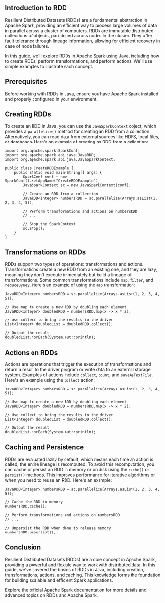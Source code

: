 ## Introduction to RDD

Resilient Distributed Datasets (RDDs) are a fundamental abstraction in Apache Spark, providing an efficient way to process large volumes of data in parallel across a cluster of computers. RDDs are immutable distributed collections of objects, partitioned across nodes in the cluster. They offer fault tolerance through lineage information, allowing for efficient recovery in case of node failures.

In this guide, we'll explore RDDs in Apache Spark using Java, including how to create RDDs, perform transformations, and perform actions. We'll use simple examples to illustrate each concept.

## Prerequisites

Before working with RDDs in Java, ensure you have Apache Spark installed and properly configured in your environment.

## Creating RDDs

To create an RDD in Java, you can use the `JavaSparkContext` object, which provides a `parallelize()` method for creating an RDD from a collection. Alternatively, you can read data from external sources like HDFS, local files, or databases. Here's an example of creating an RDD from a collection:

```
import org.apache.spark.SparkConf;
import org.apache.spark.api.java.JavaRDD;
import org.apache.spark.api.java.JavaSparkContext;

public class CreateRDDExample {
    public static void main(String[] args) {
        SparkConf conf = new SparkConf().setAppName("CreateRDDExample");
        JavaSparkContext sc = new JavaSparkContext(conf);

        // Create an RDD from a collection
        JavaRDD<Integer> numbersRDD = sc.parallelize(Arrays.asList(1, 2, 3, 4, 5));

        // Perform transformations and actions on numbersRDD
        // ...

        // Stop the SparkContext
        sc.stop();
    }
}
```

## Transformations on RDDs

RDDs support two types of operations: transformations and actions. Transformations create a new RDD from an existing one, and they are lazy, meaning they don't execute immediately but build a lineage of transformations. Some common transformations include `map`, `filter`, and `reduceByKey`. Here's an example of using the `map` transformation:

```
JavaRDD<Integer> numbersRDD = sc.parallelize(Arrays.asList(1, 2, 3, 4, 5));

// Use map to create a new RDD by doubling each element
JavaRDD<Integer> doubledRDD = numbersRDD.map(x -> x * 2);

// Use collect to bring the results to the driver
List<Integer> doubledList = doubledRDD.collect();

// Output the result
doubledList.forEach(System.out::println);
```

## Actions on RDDs

Actions are operations that trigger the execution of transformations and return a result to the driver program or write data to an external storage system. Examples of actions include `collect`, `count`, and `saveAsTextFile`. Here's an example using the `collect` action:

```
JavaRDD<Integer> numbersRDD = sc.parallelize(Arrays.asList(1, 2, 3, 4, 5));

// Use map to create a new RDD by doubling each element
JavaRDD<Integer> doubledRDD = numbersRDD.map(x -> x * 2);

// Use collect to bring the results to the driver
List<Integer> doubledList = doubledRDD.collect();

// Output the result
doubledList.forEach(System.out::println);

```

## Caching and Persistence

RDDs are evaluated lazily by default, which means each time an action is called, the entire lineage is recomputed. To avoid this recomputation, you can cache or persist an RDD in memory or on disk using the `cache()` or `persist()` methods. This improves performance for iterative algorithms or when you need to reuse an RDD. Here's an example:

```
JavaRDD<Integer> numbersRDD = sc.parallelize(Arrays.asList(1, 2, 3, 4, 5));

// Cache the RDD in memory
numbersRDD.cache();

// Perform transformations and actions on numbersRDD
// ...

// Unpersist the RDD when done to release memory
numbersRDD.unpersist();

```

## Conclusion

Resilient Distributed Datasets (RDDs) are a core concept in Apache Spark, providing a powerful and flexible way to work with distributed data. In this guide, we've covered the basics of RDDs in Java, including creation, transformations, actions, and caching. This knowledge forms the foundation for building scalable and efficient Spark applications.

Explore the official Apache Spark documentation for more details and advanced topics on RDDs and Apache Spark.